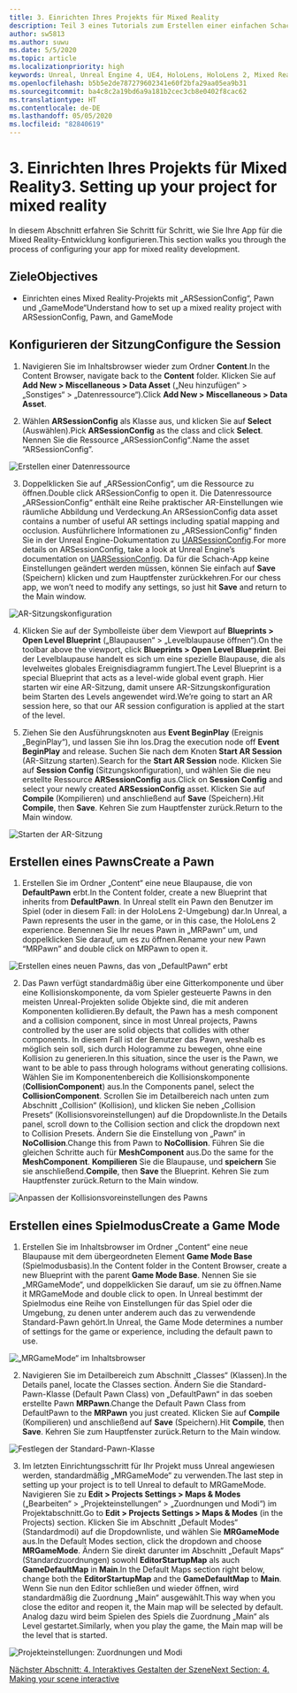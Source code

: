 ```yaml
---
title: 3. Einrichten Ihres Projekts für Mixed Reality
description: Teil 3 eines Tutorials zum Erstellen einer einfachen Schach-App mit der Unreal Engine 4 und dem UX-Tools-Plug-In des Mixed Reality-Toolkits
author: sw5813
ms.author: suwu
ms.date: 5/5/2020
ms.topic: article
ms.localizationpriority: high
keywords: Unreal, Unreal Engine 4, UE4, HoloLens, HoloLens 2, Mixed Reality, Tutorial, erste Schritte, MRTK, UXT, UX Tools, Dokumentation
ms.openlocfilehash: b5b5e2de787279602341e60f2bfa29aa05ea9b31
ms.sourcegitcommit: ba4c8c2a19bd6a9a181b2cec3cb8e0402f8cac62
ms.translationtype: HT
ms.contentlocale: de-DE
ms.lasthandoff: 05/05/2020
ms.locfileid: "82840619"
---
```

# <a name="3-setting-up-your-project-for-mixed-reality"></a><span data-ttu-id="33b29-104">3. Einrichten Ihres Projekts für Mixed Reality</span><span class="sxs-lookup"><span data-stu-id="33b29-104">3. Setting up your project for mixed reality</span></span>

<span data-ttu-id="33b29-105">In diesem Abschnitt erfahren Sie Schritt für Schritt, wie Sie Ihre App für die Mixed Reality-Entwicklung konfigurieren.</span><span class="sxs-lookup"><span data-stu-id="33b29-105">This section walks you through the process of configuring your app for mixed reality development.</span></span> 

## <a name="objectives"></a><span data-ttu-id="33b29-106">Ziele</span><span class="sxs-lookup"><span data-stu-id="33b29-106">Objectives</span></span>

* <span data-ttu-id="33b29-107">Einrichten eines Mixed Reality-Projekts mit „ARSessionConfig“, Pawn und „GameMode“</span><span class="sxs-lookup"><span data-stu-id="33b29-107">Understand how to set up a mixed reality project with ARSessionConfig, Pawn, and GameMode</span></span>

## <a name="configure-the-session"></a><span data-ttu-id="33b29-108">Konfigurieren der Sitzung</span><span class="sxs-lookup"><span data-stu-id="33b29-108">Configure the Session</span></span>

1. <span data-ttu-id="33b29-109">Navigieren Sie im Inhaltsbrowser wieder zum Ordner **Content**.</span><span class="sxs-lookup"><span data-stu-id="33b29-109">In the Content Browser, navigate back to the **Content** folder.</span></span> <span data-ttu-id="33b29-110">Klicken Sie auf **Add New > Miscellaneous > Data Asset** („Neu hinzufügen“ > „Sonstiges“ > „Datenressource“).</span><span class="sxs-lookup"><span data-stu-id="33b29-110">Click **Add New > Miscellaneous > Data Asset**.</span></span> 

2. <span data-ttu-id="33b29-111">Wählen **ARSessionConfig** als Klasse aus, und klicken Sie auf **Select** (Auswählen).</span><span class="sxs-lookup"><span data-stu-id="33b29-111">Pick **ARSessionConfig** as the class and click **Select**.</span></span> <span data-ttu-id="33b29-112">Nennen Sie die Ressource „ARSessionConfig“.</span><span class="sxs-lookup"><span data-stu-id="33b29-112">Name the asset “ARSessionConfig”.</span></span>

![Erstellen einer Datenressource](images/unreal-uxt/3-createasset.PNG)

3. <span data-ttu-id="33b29-114">Doppelklicken Sie auf „ARSessionConfig“, um die Ressource zu öffnen.</span><span class="sxs-lookup"><span data-stu-id="33b29-114">Double click ARSessionConfig to open it.</span></span> <span data-ttu-id="33b29-115">Die Datenressource „ARSessionConfig“ enthält eine Reihe praktischer AR-Einstellungen wie räumliche Abbildung und Verdeckung.</span><span class="sxs-lookup"><span data-stu-id="33b29-115">An ARSessionConfig data asset contains a number of useful AR settings including spatial mapping and occlusion.</span></span> <span data-ttu-id="33b29-116">Ausführlichere Informationen zu „ARSessionConfig“ finden Sie in der Unreal Engine-Dokumentation zu [UARSessionConfig](https://docs.unrealengine.com/en-US/API/Runtime/AugmentedReality/UARSessionConfig/index.html).</span><span class="sxs-lookup"><span data-stu-id="33b29-116">For more details on ARSessionConfig, take a look at Unreal Engine’s documentation on [UARSessionConfig](https://docs.unrealengine.com/en-US/API/Runtime/AugmentedReality/UARSessionConfig/index.html).</span></span> <span data-ttu-id="33b29-117">Da für die Schach-App keine Einstellungen geändert werden müssen, können Sie einfach auf **Save** (Speichern) klicken und zum Hauptfenster zurückkehren.</span><span class="sxs-lookup"><span data-stu-id="33b29-117">For our chess app, we won’t need to modify any settings, so just hit **Save** and return to the Main window.</span></span> 

![AR-Sitzungskonfiguration](images/unreal-uxt/3-arsessionconfig.PNG)

4. <span data-ttu-id="33b29-119">Klicken Sie auf der Symbolleiste über dem Viewport auf **Blueprints > Open Level Blueprint** („Blaupausen“ > „Levelblaupause öffnen“).</span><span class="sxs-lookup"><span data-stu-id="33b29-119">On the toolbar above the viewport, click **Blueprints > Open Level Blueprint**.</span></span> <span data-ttu-id="33b29-120">Bei der Levelblaupause handelt es sich um eine spezielle Blaupause, die als levelweites globales Ereignisdiagramm fungiert.</span><span class="sxs-lookup"><span data-stu-id="33b29-120">The Level Blueprint is a special Blueprint that acts as a level-wide global event graph.</span></span> <span data-ttu-id="33b29-121">Hier starten wir eine AR-Sitzung, damit unsere AR-Sitzungskonfiguration beim Starten des Levels angewendet wird.</span><span class="sxs-lookup"><span data-stu-id="33b29-121">We’re going to start an AR session here, so that our AR session configuration is applied at the start of the level.</span></span>  

5. <span data-ttu-id="33b29-122">Ziehen Sie den Ausführungsknoten aus **Event BeginPlay** (Ereignis „BeginPlay“), und lassen Sie ihn los.</span><span class="sxs-lookup"><span data-stu-id="33b29-122">Drag the execution node off **Event BeginPlay** and release.</span></span> <span data-ttu-id="33b29-123">Suchen Sie nach dem Knoten **Start AR Session** (AR-Sitzung starten).</span><span class="sxs-lookup"><span data-stu-id="33b29-123">Search for the **Start AR Session** node.</span></span> <span data-ttu-id="33b29-124">Klicken Sie auf **Session Config** (Sitzungskonfiguration), und wählen Sie die neu erstellte Ressource **ARSessionConfig** aus.</span><span class="sxs-lookup"><span data-stu-id="33b29-124">Click on **Session Config** and select your newly created **ARSessionConfig** asset.</span></span> <span data-ttu-id="33b29-125">Klicken Sie auf **Compile** (Kompilieren) und anschließend auf **Save** (Speichern).</span><span class="sxs-lookup"><span data-stu-id="33b29-125">Hit **Compile**, then **Save**.</span></span> <span data-ttu-id="33b29-126">Kehren Sie zum Hauptfenster zurück.</span><span class="sxs-lookup"><span data-stu-id="33b29-126">Return to the Main window.</span></span>

![Starten der AR-Sitzung](images/unreal-uxt/3-startarsession.PNG)

## <a name="create-a-pawn"></a><span data-ttu-id="33b29-128">Erstellen eines Pawns</span><span class="sxs-lookup"><span data-stu-id="33b29-128">Create a Pawn</span></span>

1.  <span data-ttu-id="33b29-129">Erstellen Sie im Ordner „Content“ eine neue Blaupause, die von **DefaultPawn** erbt.</span><span class="sxs-lookup"><span data-stu-id="33b29-129">In the Content folder, create a new Blueprint that inherits from **DefaultPawn**.</span></span> <span data-ttu-id="33b29-130">In Unreal stellt ein Pawn den Benutzer im Spiel (oder in diesem Fall: in der HoloLens 2-Umgebung) dar.</span><span class="sxs-lookup"><span data-stu-id="33b29-130">In Unreal, a Pawn represents the user in the game, or in this case, the HoloLens 2 experience.</span></span> <span data-ttu-id="33b29-131">Benennen Sie Ihr neues Pawn in „MRPawn“ um, und doppelklicken Sie darauf, um es zu öffnen.</span><span class="sxs-lookup"><span data-stu-id="33b29-131">Rename your new Pawn “MRPawn” and double click on MRPawn to open it.</span></span> 

![Erstellen eines neuen Pawns, das von „DefaultPawn“ erbt](images/unreal-uxt/3-defaultpawn.PNG)

2.  <span data-ttu-id="33b29-133">Das Pawn verfügt standardmäßig über eine Gitterkomponente und über eine Kollisionskomponente, da vom Spieler gesteuerte Pawns in den meisten Unreal-Projekten solide Objekte sind, die mit anderen Komponenten kollidieren.</span><span class="sxs-lookup"><span data-stu-id="33b29-133">By default, the Pawn has a mesh component and a collision component, since in most Unreal projects, Pawns controlled by the user are solid objects that collides with other components.</span></span> <span data-ttu-id="33b29-134">In diesem Fall ist der Benutzer das Pawn, weshalb es möglich sein soll, sich durch Hologramme zu bewegen, ohne eine Kollision zu generieren.</span><span class="sxs-lookup"><span data-stu-id="33b29-134">In this situation, since the user is the Pawn, we want to be able to pass through holograms without generating collisions.</span></span> <span data-ttu-id="33b29-135">Wählen Sie im Komponentenbereich die Kollisionskomponente (**CollisionComponent**) aus.</span><span class="sxs-lookup"><span data-stu-id="33b29-135">In the Components panel, select the **CollisionComponent**.</span></span> <span data-ttu-id="33b29-136">Scrollen Sie im Detailbereich nach unten zum Abschnitt „Collision“ (Kollision), und klicken Sie neben „Collision Presets“ (Kollisionsvoreinstellungen) auf die Dropdownliste.</span><span class="sxs-lookup"><span data-stu-id="33b29-136">In the Details panel, scroll down to the Collision section and click the dropdown next to Collision Presets.</span></span> <span data-ttu-id="33b29-137">Ändern Sie die Einstellung von „Pawn“ in **NoCollision**.</span><span class="sxs-lookup"><span data-stu-id="33b29-137">Change this from Pawn to **NoCollision**.</span></span> <span data-ttu-id="33b29-138">Führen Sie die gleichen Schritte auch für **MeshComponent** aus.</span><span class="sxs-lookup"><span data-stu-id="33b29-138">Do the same for the **MeshComponent**.</span></span> <span data-ttu-id="33b29-139">**Kompilieren** Sie die Blaupause, und **speichern** Sie sie anschließend.</span><span class="sxs-lookup"><span data-stu-id="33b29-139">**Compile**, then **Save** the Blueprint.</span></span> <span data-ttu-id="33b29-140">Kehren Sie zum Hauptfenster zurück.</span><span class="sxs-lookup"><span data-stu-id="33b29-140">Return to the Main window.</span></span> 

![Anpassen der Kollisionsvoreinstellungen des Pawns](images/unreal-uxt/3-nocollision.PNG)

## <a name="create-a-game-mode"></a><span data-ttu-id="33b29-142">Erstellen eines Spielmodus</span><span class="sxs-lookup"><span data-stu-id="33b29-142">Create a Game Mode</span></span>

1.  <span data-ttu-id="33b29-143">Erstellen Sie im Inhaltsbrowser im Ordner „Content“ eine neue Blaupause mit dem übergeordneten Element **Game Mode Base** (Spielmodusbasis).</span><span class="sxs-lookup"><span data-stu-id="33b29-143">In the Content folder in the Content Browser, create a new Blueprint with the parent **Game Mode Base**.</span></span> <span data-ttu-id="33b29-144">Nennen Sie sie „MRGameMode“, und doppelklicken Sie darauf, um sie zu öffnen.</span><span class="sxs-lookup"><span data-stu-id="33b29-144">Name it MRGameMode and double click to open.</span></span> <span data-ttu-id="33b29-145">In Unreal bestimmt der Spielmodus eine Reihe von Einstellungen für das Spiel oder die Umgebung, zu denen unter anderem auch das zu verwendende Standard-Pawn gehört.</span><span class="sxs-lookup"><span data-stu-id="33b29-145">In Unreal, the Game Mode determines a number of settings for the game or experience, including the default pawn to use.</span></span> 

![„MRGameMode“ im Inhaltsbrowser](images/unreal-uxt/3-gamemode.PNG)

2.  <span data-ttu-id="33b29-147">Navigieren Sie im Detailbereich zum Abschnitt „Classes“ (Klassen).</span><span class="sxs-lookup"><span data-stu-id="33b29-147">In the Details panel, locate the Classes section.</span></span> <span data-ttu-id="33b29-148">Ändern Sie die Standard-Pawn-Klasse (Default Pawn Class) von „DefaultPawn“ in das soeben erstellte Pawn **MRPawn**.</span><span class="sxs-lookup"><span data-stu-id="33b29-148">Change the Default Pawn Class from DefaultPawn to the **MRPawn** you just created.</span></span> <span data-ttu-id="33b29-149">Klicken Sie auf **Compile** (Kompilieren) und anschließend auf **Save** (Speichern).</span><span class="sxs-lookup"><span data-stu-id="33b29-149">Hit **Compile**, then **Save**.</span></span> <span data-ttu-id="33b29-150">Kehren Sie zum Hauptfenster zurück.</span><span class="sxs-lookup"><span data-stu-id="33b29-150">Return to the Main window.</span></span> 

![Festlegen der Standard-Pawn-Klasse](images/unreal-uxt/3-setpawn.PNG)

3.  <span data-ttu-id="33b29-152">Im letzten Einrichtungsschritt für Ihr Projekt muss Unreal angewiesen werden, standardmäßig „MRGameMode“ zu verwenden.</span><span class="sxs-lookup"><span data-stu-id="33b29-152">The last step in setting up your project is to tell Unreal to default to MRGameMode.</span></span> <span data-ttu-id="33b29-153">Navigieren Sie zu **Edit > Projects Settings > Maps & Modes** („Bearbeiten“ > „Projekteinstellungen“ > „Zuordnungen und Modi“) im Projektabschnitt.</span><span class="sxs-lookup"><span data-stu-id="33b29-153">Go to **Edit > Projects Settings > Maps & Modes** (in the Projects) section.</span></span> <span data-ttu-id="33b29-154">Klicken Sie im Abschnitt „Default Modes“ (Standardmodi) auf die Dropdownliste, und wählen Sie **MRGameMode** aus.</span><span class="sxs-lookup"><span data-stu-id="33b29-154">In the Default Modes section, click the dropdown and choose **MRGameMode**.</span></span> <span data-ttu-id="33b29-155">Ändern Sie direkt darunter im Abschnitt „Default Maps“ (Standardzuordnungen) sowohl **EditorStartupMap** als auch **GameDefaultMap** in **Main**.</span><span class="sxs-lookup"><span data-stu-id="33b29-155">In the Default Maps section right below, change both the **EditorStartupMap** and the **GameDefaultMap** to **Main**.</span></span> <span data-ttu-id="33b29-156">Wenn Sie nun den Editor schließen und wieder öffnen, wird standardmäßig die Zuordnung „Main“ ausgewählt.</span><span class="sxs-lookup"><span data-stu-id="33b29-156">This way when you close the editor and reopen it, the Main map will be selected by default.</span></span> <span data-ttu-id="33b29-157">Analog dazu wird beim Spielen des Spiels die Zuordnung „Main“ als Level gestartet.</span><span class="sxs-lookup"><span data-stu-id="33b29-157">Similarly, when you play the game, the Main map will be the level that is started.</span></span> 

![Projekteinstellungen: Zuordnungen und Modi](images/unreal-uxt/3-mapsandmodes.PNG)

[<span data-ttu-id="33b29-159">Nächster Abschnitt: 4. Interaktives Gestalten der Szene</span><span class="sxs-lookup"><span data-stu-id="33b29-159">Next Section: 4. Making your scene interactive</span></span>](unreal-uxt-ch4.md)